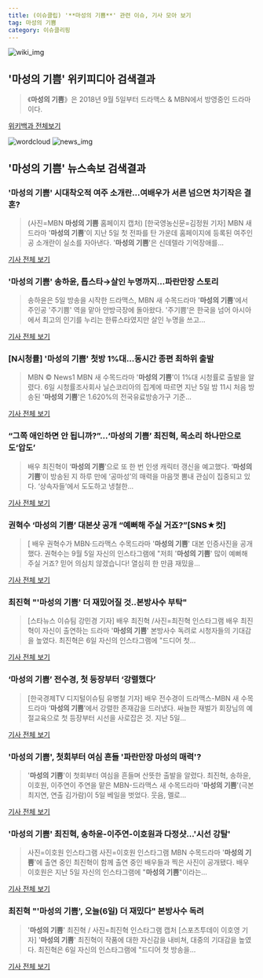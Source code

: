 ```yaml
---
title: (이슈클립) '**마성의 기쁨**' 관련 이슈, 기사 모아 보기
tag: 마성의 기쁨
category: 이슈클리핑
---
```

![wiki_img](https://user-images.githubusercontent.com/42597476/44503234-41136a80-a6d0-11e8-9071-6fc6418eafe4.png)
## **'**마성의 기쁨**'** 위키피디아 검색결과
>《**마성의 기쁨**》은 2018년 9월 5일부터 드라맥스 & MBN에서 방영중인 드라마이다.

<a href="https://ko.wikipedia.org/wiki/마성의 기쁨" target="_blank">위키백과 전체보기</a>

![wordcloud](https://s3.ap-northeast-2.amazonaws.com/lyrics101-wordcloud/2018-09-06-1536205227.png)
![news_img](https://user-images.githubusercontent.com/42597476/44507050-1206f400-a6e4-11e8-8d98-7ffbfebb353f.png)
## **'**마성의 기쁨**'** 뉴스속보 검색결과
### '**마성의 기쁨**' 시대착오적 여주 소개란…여배우가 서른 넘으면 차기작은 결혼?

>(사진=MBN **마성의 기쁨** 홈페이지 캡처) [한국영농신문=김정원 기자] MBN 새 드라마 '**마성의 기쁨**'이 지난 5일 첫 전파를 탄 가운데 홈페이지에 등록된 여주인공 소개란이 실소를 자아낸다. '**마성의 기쁨**'은 신데렐라 기억장애를...

<a href="http://www.youngnong.co.kr/news/articleView.html?idxno=15565" target="_blank">기사 전체 보기</a>

### '**마성의 기쁨**' 송하윤, 톱스타→살인 누명까지…파란만장 스토리

>송하윤은 5일 방송을 시작한 드라맥스, MBN 새 수목드라마 '**마성의 기쁨**'에서 주인공 '주기쁨' 역을 맡아 안방극장에 돌아왔다. '주기쁨'은 한국을 넘어 아시아에서 최고의 인기를 누리는 한류스타였지만 살인 누명을 쓰고...

<a href="http://sports.chosun.com/news/ntype.htm?id=201809060100050830003813&servicedate=20180906" target="_blank">기사 전체 보기</a>

### [N시청률] '**마성의 기쁨**' 첫방 1%대…동시간 종편 최하위 출발

>MBN © News1 MBN 새 수목드라마 '**마성의 기쁨**'이 1%대 시청률로 출발을 알렸다. 6일 시청률조사회사 닐슨코리아의 집계에 따르면 지난 5일 밤 11시 처음 방송된 '**마성의 기쁨**'은 1.620%의 전국유료방송가구 기준...

<a href="http://news1.kr/articles/?3418772" target="_blank">기사 전체 보기</a>

### “그쪽 애인하면 안 됩니까?”…‘**마성의 기쁨**’ 최진혁, 목소리 하나만으로도‘압도’

>배우 최진혁이 ‘**마성의 기쁨**’으로 또 한 번 인생 캐릭터 갱신을 예고했다. ‘**마성의 기쁨**’이 방송된 지 하루 만에 ‘공마성’의 매력을 마음껏 뽐내 관심이 집중되고 있다. ‘상속자들’에서 도도하고 냉철한...

<a href="http://star.mk.co.kr/new/view.php?mc=ST&year=2018&no=561710" target="_blank">기사 전체 보기</a>

### 권혁수 ‘**마성의 기쁨**’ 대본샷 공개 “예뻐해 주실 거죠?”[SNS★컷]

>[ 배우 권혁수가 MBN·드라맥스 수목드라마 '**마성의 기쁨**' 대본 인증사진을 공개했다. 권혁수는 9월 5일 자신의 인스타그램에 "저희 '**마성의 기쁨**' 많이 예뻐해 주실 거죠? 믿어 의심치 않겠습니다! 열심히 한 만큼 재밌을...

<a href="http://www.newsen.com/news_view.php?uid=201809060933261110" target="_blank">기사 전체 보기</a>

### 최진혁 "'**마성의 기쁨**' 더 재밌어질 것..본방사수 부탁"

>[스타뉴스 이슈팀 강민경 기자] 배우 최진혁 /사진=최진혁 인스타그램 배우 최진혁이 자신이 출연하는 드라마 '**마성의 기쁨**' 본방사수 독려로 시청자들의 기대감을 높였다. 최진혁은 6일 자신의 인스타그램에 "드디어 첫...

<a href="http://star.mt.co.kr/stview.php?no=2018090608374601384" target="_blank">기사 전체 보기</a>

### ‘**마성의 기쁨**’ 전수경, 첫 등장부터 ‘강렬했다’

>[한국경제TV 디지털이슈팀 유병철 기자] 배우 전수경이 드라맥스-MBN 새 수목드라마 ‘**마성의 기쁨**’에서 강렬한 존재감을 드러냈다. 싸늘한 재벌가 회장님의 예절교육으로 첫 등장부터 시선을 사로잡은 것. 지난 5일...

<a href="http://news.wowtv.co.kr/NewsCenter/News/Read?articleId=A201809060058&t=NN" target="_blank">기사 전체 보기</a>

### '**마성의 기쁨**', 첫회부터 여심 흔들 '파란만장 마성의 매력'?

>'**마성의 기쁨**'이 첫회부터 여심을 흔들며 산뜻한 출발을 알렸다. 최진혁, 송하윤, 이호원, 이주연이 주연을 맡은 MBN-드라맥스 새 수목드라마 '**마성의 기쁨**'(극본 최지연, 연출 김가람)이 5일 베일을 벗었다.   웃음, 멜로...

<a href="http://news20.busan.com/controller/newsController.jsp?newsId=20180906000048" target="_blank">기사 전체 보기</a>

### '**마성의 기쁨**' 최진혁, 송하윤-이주연-이호원과 다정샷…'시선 강탈'

>사진=이호원 인스타그램 사진=이호원 인스타그램 MBN 수목드라마 '**마성의 기쁨**'에 출연 중인 최진혁이 함께 출연 중인 배우들과 찍은 사진이 공개됐다. 배우 이호원은 지난 5일 자신의 인스타그램에 "**마성의 기쁨**"이라는...

<a href="http://www.whitepaper.co.kr/news/articleView.html?idxno=113959" target="_blank">기사 전체 보기</a>

### 최진혁 "'**마성의 기쁨**', 오늘(6일) 더 재밌다" 본방사수 독려

>'**마성의 기쁨**' 최진혁 / 사진=최진혁 인스타그램 캡처 [스포츠투데이 이호영 기자] '**마성의 기쁨**' 최진혁이 작품에 대한 자신감을 내비쳐, 대중의 기대감을 높였다. 최진혁은 6일 자신의 인스타그램에 "드디어 첫 방송을...

<a href="http://stoo.asiae.co.kr/news/naver_view.htm?idxno=2018090612263013240" target="_blank">기사 전체 보기</a>


